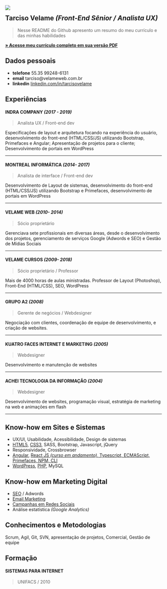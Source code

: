 

<img src="http://velameweb.com.br/git/avatar-2020.jpg" align="left" />


<h2>Tarciso Velame <em>(Front-End Sênior / Analista UX)</em></h2>

<blockquote>
  <p>Nesse README do Github apresento um resumo do meu currículo e das minhas habilidades</p>
</blockquote>

<p>
  <a href="http://velameweb.com.br/git/Tarciso-Velame-CV-2020.pdf" target="_blank">
    <strong>» Acesse meu currículo completo em sua versão PDF</strong>
  </a>
</p>


<h2>Dados pessoais</h2>

<ul>
    <li><strong>telefone</strong> 55.35 99248-6131</li>
    <li><strong>email</strong> tarciso@velameweb.com.br</li>
    <li><strong>linkedin</strong> <a href="https://www.linkedin.com/in/tarcisovelame" target="_blank"> linkedin.com/in/tarcisovelame</a></li>
</ul>


<h2>Experiências</h2>

<h4>INDRA COMPANY <em>(2017 - 2019)</em></h4>
<blockquote>
  <p>Analista UX / Front-end dev</p>
</blockquote>

<p>Especificações de layout e arquitetura focando na experiência do usuário, desenvolvimento do front-end (HTML/CSS/JS) utilizando Bootstrap, Primefaces e Angular; Apresentação de projetos para o cliente; Desenvolvimento de portais em WordPress</p>

<hr />

<h4>MONTREAL INFORMÁTICA <em>(2014- 2017)</em></h4>
<blockquote>
  <p>Analista de interface / Front-end dev</p>
</blockquote>

<p>Desenvolvimento de Layout de sistemas, desenvolvimento do front-end (HTML/CSS/JS) utilizando Bootstrap e Primefaces, desenvolvimento de portais em WordPress</p>

<hr />


<h4>VELAME WEB <em>(2010- 2014)</em></h4>
<blockquote>
  <p>Sócio proprietário</p>
</blockquote>

<p>Gerenciava sete profissionais em diversas áreas, desde o desenvolvimento dos projetos, gerenciamento de serviços Google (Adwords e SEO) e Gestão de Mídias Sociais</p>

<hr />


<h4>VELAME CURSOS <em>(2009- 2018)</em></h4>
<blockquote>
  <p>Sócio proprietário / Professor</p>
</blockquote>

<p>Mais de 4000 horas de aulas ministradas. Professor de Layout (Photoshop), Front-End (HTML/CSS), SEO, WordPress</p>

<hr />


<h4>GRUPO A2 <em>(2008)</em></h4>
<blockquote>
  <p>Gerente de negócios / Webdesigner</p>
</blockquote>

<p>Negociação com clientes, coordenação de equipe de desenvolvimento, e criação de websites.</p>

<hr />


<h4>KUATRO FACES INTERNET E MARKETING  <em>(2005)</em></h4>
<blockquote>
  <p>Webdesigner</p>
</blockquote>

<p>Desenvolvimento e manutenção de websites</p>

<hr />


<h4>ACHEI TECNOLOGIA DA INFORMAÇÃO <em>(2004)</em></h4>
<blockquote>
  <p>Webdesigner</p>
</blockquote>

<p>Desenvolvimento de websites, programação visual, estratégia de marketing na web e animações em flash</p>

<hr />


<h2>Know-how em Sites e Sistemas</h2>

<ul>
  <li>UX/UI, Usabilidade, Acessibilidade, Design de sistemas</li>
  <li><a href="https://github.com/tarcisovelame/curriculo/tree/master/html" target="_blank">HTML5</a>, <a href="https://github.com/tarcisovelame/curriculo/tree/master/css" target="_blank">CSS3</a>, SASS, Bootstrap, Javascript, jQuery</li>
  <li>Responsividade, Crossbrowser</li>
  <li><a href="https://github.com/tarcisovelame/curriculo/tree/master/angular" target="_blank">Angular</a>, <a href="https://github.com/tarcisovelame/curriculo/tree/master/reactjs" target="_blank">React JS <em>(curso em andamento)</em>, Typescript, ECMAScript, Primefaces, NPM, CLI</li>
  <li><a href="https://github.com/tarcisovelame/curriculo/tree/master/wordpress" target="_blank">WordPress</a>, <a href="https://github.com/tarcisovelame/curriculo/tree/master/php" target="_blank">PHP</a>, MySQL</li>
</ul>


<h2>Know-how em Marketing Digital</h2>

<ul>
  <li><a href="https://github.com/tarcisovelame/curriculo/tree/master/seo" target="_blank">SEO</a> / Adwords</li>
  <li><a href="https://github.com/tarcisovelame/curriculo/tree/master/email-marketing" target="_blank">Email Marketing</a></li>
  <li><a href="https://github.com/tarcisovelame/curriculo/tree/master/campanhas" target="_blank">Campanhas em Redes Sociais</a></li>
  <li>Análise estatística <em>(Google Analytics)</em></li>
</ul>


<h2>Conhecimentos e Metodologias</h2>

<p>Scrum, Agil, Git, SVN, apresentação de projetos, Comercial, Gestão de equipe</p>


<h2>Formação</h2>

<h4>SISTEMAS PARA INTERNET</h4>
<blockquote>
  <p>UNIFACS / 2010</p>
</blockquote>


